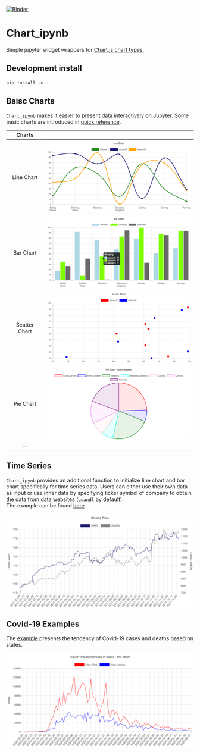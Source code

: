 [![Binder](https://mybinder.org/badge_logo.svg)](https://mybinder.org/v2/gh/AaronWatters/Chart_ipynb.git/master)

# Chart_ipynb

Simple jupyter widget wrappers for 
<a href="https://www.chartjs.org/">
Chart.js chart types.
</a>

<p align="center>
<img src="notebooks/pics/read_me_code.png" width=700>          
</p>


## Development install

```
pip install -e .
```

## Baisc Charts 

`Chart_ipynb` makes it easier to present data interactively on Jupyter. Some basic charts are introduced in [quick reference](https://github.com/AaronWatters/Chart_ipynb/blob/master/notebooks/chart_ipynb%20quick%20reference.ipynb).  

| Charts |  |
|:--------:|:---:|
| Line Chart|<img src="notebooks/pics/lineC.png" width=400>|
| Bar Chart|<img src="notebooks/pics/barC.png" width=400> |
| Scatter Chart|<img src="notebooks/pics/scatterC.png" width=400> |
| Pie Chart|<img src="notebooks/pics/pieC_single.png" width=400> |
|...||


## Time Series

`Chart_ipynb` provides an additional function to initialize line chart and bar chart specifically for time series data. Users can either use their own data as input or use inner data by specifying ticker symbol of company to obtain the data from data websites (`quandl` by default).  
The example can be found [here](https://github.com/AaronWatters/Chart_ipynb/blob/master/notebooks/time%20series%20example.ipynb). 
<p align="center">
<img src="notebooks/pics/closing_price.png" width=700>
</p>

## Covid-19 Examples

The [example](https://github.com/AaronWatters/Chart_ipynb/blob/master/notebooks/Covid19%20Examples.ipynb) presents the tendency of Covid-19 cases and deaths based on states.   
<p align="center">
<img src="notebooks/pics/covid_daily.png" width=700>
</p>
